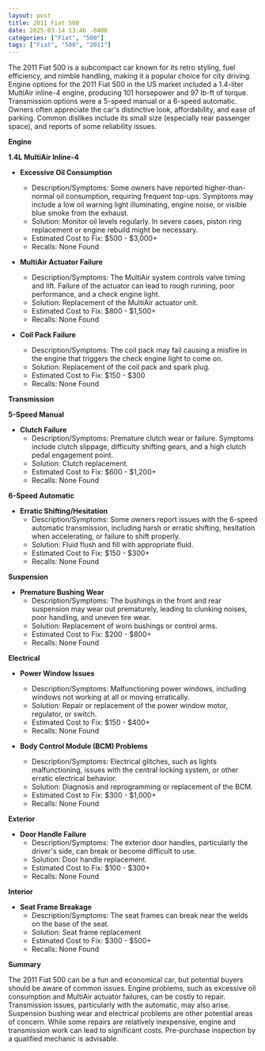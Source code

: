 ```yaml
---
layout: post
title: 2011 Fiat 500
date: 2025-03-14 13:46 -0400
categories: ["Fiat", "500"]
tags: ["Fiat", "500", "2011"]
---
```

The 2011 Fiat 500 is a subcompact car known for its retro styling, fuel efficiency, and nimble handling, making it a popular choice for city driving. Engine options for the 2011 Fiat 500 in the US market included a 1.4-liter MultiAir inline-4 engine, producing 101 horsepower and 97 lb-ft of torque. Transmission options were a 5-speed manual or a 6-speed automatic. Owners often appreciate the car's distinctive look, affordability, and ease of parking. Common dislikes include its small size (especially rear passenger space), and reports of some reliability issues.

**Engine**

**1.4L MultiAir Inline-4**

*   **Excessive Oil Consumption**
    *   Description/Symptoms: Some owners have reported higher-than-normal oil consumption, requiring frequent top-ups. Symptoms may include a low oil warning light illuminating, engine noise, or visible blue smoke from the exhaust.
    *   Solution: Monitor oil levels regularly. In severe cases, piston ring replacement or engine rebuild might be necessary.
    *   Estimated Cost to Fix: $500 - $3,000+
    *   Recalls: None Found

*   **MultiAir Actuator Failure**
    *   Description/Symptoms: The MultiAir system controls valve timing and lift. Failure of the actuator can lead to rough running, poor performance, and a check engine light.
    *   Solution: Replacement of the MultiAir actuator unit.
    *   Estimated Cost to Fix: $800 - $1,500+
    *   Recalls: None Found

*   **Coil Pack Failure**
    *   Description/Symptoms: The coil pack may fail causing a misfire in the engine that triggers the check engine light to come on.
    *   Solution: Replacement of the coil pack and spark plug.
    *   Estimated Cost to Fix: $150 - $300
    *   Recalls: None Found

**Transmission**

**5-Speed Manual**

*   **Clutch Failure**
    *   Description/Symptoms: Premature clutch wear or failure. Symptoms include clutch slippage, difficulty shifting gears, and a high clutch pedal engagement point.
    *   Solution: Clutch replacement.
    *   Estimated Cost to Fix: $600 - $1,200+
    *   Recalls: None Found

**6-Speed Automatic**

*   **Erratic Shifting/Hesitation**
    *   Description/Symptoms: Some owners report issues with the 6-speed automatic transmission, including harsh or erratic shifting, hesitation when accelerating, or failure to shift properly.
    *   Solution: Fluid flush and fill with appropriate fluid.
    *   Estimated Cost to Fix: $150 - $300+
    *   Recalls: None Found

**Suspension**

*   **Premature Bushing Wear**
    *   Description/Symptoms: The bushings in the front and rear suspension may wear out prematurely, leading to clunking noises, poor handling, and uneven tire wear.
    *   Solution: Replacement of worn bushings or control arms.
    *   Estimated Cost to Fix: $200 - $800+
    *   Recalls: None Found

**Electrical**

*   **Power Window Issues**
    *   Description/Symptoms: Malfunctioning power windows, including windows not working at all or moving erratically.
    *   Solution: Repair or replacement of the power window motor, regulator, or switch.
    *   Estimated Cost to Fix: $150 - $400+
    *   Recalls: None Found

*   **Body Control Module (BCM) Problems**
    *   Description/Symptoms: Electrical glitches, such as lights malfunctioning, issues with the central locking system, or other erratic electrical behavior.
    *   Solution: Diagnosis and reprogramming or replacement of the BCM.
    *   Estimated Cost to Fix: $300 - $1,000+
    *   Recalls: None Found

**Exterior**

*   **Door Handle Failure**
    *   Description/Symptoms: The exterior door handles, particularly the driver's side, can break or become difficult to use.
    *   Solution: Door handle replacement.
    *   Estimated Cost to Fix: $100 - $300+
    *   Recalls: None Found

**Interior**

*   **Seat Frame Breakage**
    *   Description/Symptoms: The seat frames can break near the welds on the base of the seat.
    *   Solution: Seat frame replacement
    *   Estimated Cost to Fix: $300 - $500+
    *   Recalls: None Found

**Summary**

The 2011 Fiat 500 can be a fun and economical car, but potential buyers should be aware of common issues. Engine problems, such as excessive oil consumption and MultiAir actuator failures, can be costly to repair. Transmission issues, particularly with the automatic, may also arise. Suspension bushing wear and electrical problems are other potential areas of concern. While some repairs are relatively inexpensive, engine and transmission work can lead to significant costs. Pre-purchase inspection by a qualified mechanic is advisable.

